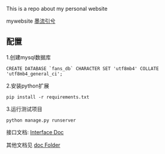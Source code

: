 This is a repo about my personal website

mywebsite [墨流引兮](http://zhaoliyingfans.top)

## 配置
1.创建mysql数据库
```mysql
CREATE DATABASE `fans_db` CHARACTER SET 'utf8mb4' COLLATE 'utf8mb4_general_ci';
```
2.安装python扩展
```
pip install -r requirements.txt
```
3.运行测试项目
```
python manage.py runserver
```


接口文档: [Interface Doc](doc/InterfaceDoc.md)

其他文档见 [doc Folder](doc)